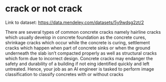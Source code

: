 # crack or not crack
Link to dataset: https://data.mendeley.com/datasets/5y9wdsg2zt/2



There are several types of common concrete cracks namely hairline cracks which
usually develop in concrete foundation as the concrete cures, shrinkage cracks which
occur while the concrete is curing, settlement cracks which happen when part of
concrete sinks or when the ground underneath the slab isn’t compacted properly as
well as structural cracks which form due to incorrect design.
Concrete cracks may endanger the safety and durability of a building if not eing
identified quickly and left untreated. Hence, your job as an AI engineer is tasked to
perform image classification to classify concretes with or without cracks
